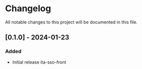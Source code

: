 # Changelog

All notable changes to this project will be documented in this file.

## [0.1.0] - 2024-01-23

### Added

- Initial release ita-sso-front
